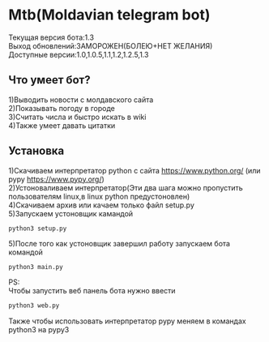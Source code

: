 # Mtb(Moldavian telegram bot)
Текущая версия бота:1.3<br>
Выход обновлений:ЗАМОРОЖЕН(БОЛЕЮ+НЕТ ЖЕЛАНИЯ)<br>
Доступные версии:1.0,1.0.5,1.1,1.2,1.2.5,1.3
## Что умеет бот?
1)Выводить новости с молдавского сайта<br>
2)Показывать погоду в городе<br>
3)Считать числа и быстро искать в wiki<br>
4)Также умеет давать цитатки<br>
## Установка
1)Скачиваем интерпретатор python с сайта https://www.python.org/ (или pypy https://www.pypy.org/)<br>
2)Устоноваливаем интерпретатор(Эти два шага можно пропустить пользователям linux,в linux python предустоновлен)<br>
4)Скачиваем архив или качаем только файл setup.py<br>
5)Запускаем устоновщик камандой 
```
python3 setup.py
```
5)После того как устоновщик завершил работу запускаем бота командой 
```bash
python3 main.py
```
PS:<br>
Чтобы запустить веб панель бота нужно ввести
```python
python3 web.py
```
Также чтобы использовать интерпретатор pypy меняем в командах python3 на pypy3
